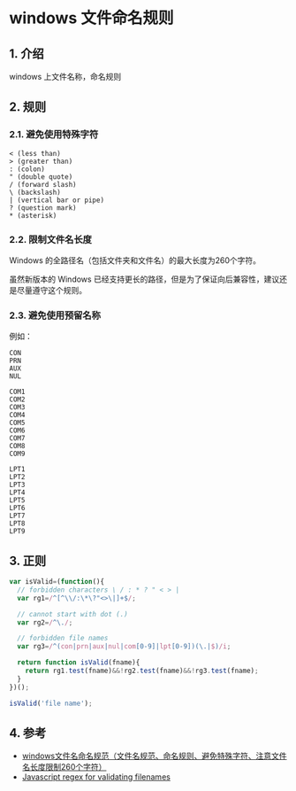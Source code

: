 <!--#region
@author 吴钦飞
@email wuqinfei@qq.com
@create date 2024-05-18 11:39:59
@modify date 2024-05-18 11:40:02
@desc [description]
#endregion-->

# windows 文件命名规则

## 1. 介绍

windows 上文件名称，命名规则

## 2. 规则

### 2.1. 避免使用特殊字符

```text
< (less than)
> (greater than)
: (colon)
" (double quote)
/ (forward slash)
\ (backslash)
| (vertical bar or pipe)
? (question mark)
* (asterisk)
```

### 2.2. 限制文件名长度

Windows 的全路径名（包括文件夹和文件名）的最大长度为260个字符。

虽然新版本的 Windows 已经支持更长的路径，但是为了保证向后兼容性，建议还是尽量遵守这个规则。

### 2.3. 避免使用预留名称

例如：

```text
CON
PRN
AUX
NUL

COM1
COM2
COM3
COM4
COM5
COM6
COM7
COM8
COM9

LPT1
LPT2
LPT3
LPT4
LPT5
LPT6
LPT7
LPT8
LPT9
```

## 3. 正则

```js
var isValid=(function(){
  // forbidden characters \ / : * ? " < > |
  var rg1=/^[^\\/:\*\?"<>\|]+$/; 

  // cannot start with dot (.)
  var rg2=/^\./; 

  // forbidden file names
  var rg3=/^(con|prn|aux|nul|com[0-9]|lpt[0-9])(\.|$)/i; 

  return function isValid(fname){
    return rg1.test(fname)&&!rg2.test(fname)&&!rg3.test(fname);
  }
})();

isValid('file name');
```

## 4. 参考

* [windows文件名命名规范（文件名规范、命名规则、避免特殊字符、注意文件名长度限制260个字符）](https://blog.csdn.net/Dontla/article/details/135200176)
* [Javascript regex for validating filenames](https://stackoverflow.com/questions/11100821/javascript-regex-for-validating-filenames)